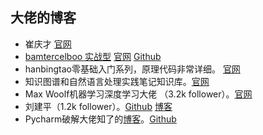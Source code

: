 ## 大佬的博客

- 崔庆才	[官网](https://cloud.tencent.com/developer/column/1108/tag-10678)
- [bamtercelboo 实战型](https://www.cnblogs.com/bamtercelboo/)   [官网](https://www.cnblogs.com/bamtercelboo/p/7469005.html) [Github](https://github.com/bamtercelboo)
- hanbingtao零基础入门系列，原理代码非常详细。  [官网](https://www.zybuluo.com/hanbingtao/note/448086)
- 知识图谱和自然语言处理实践笔记知识库。[官网](https://www.yuque.com/kevinpro/ggxg5q)
- Max Woolf机器学习深度学习大佬 （3.2k follower）。[官网](https://github.com/minimaxir)
- 刘建平（1.2k follower）。[Github](https://github.com/ljpzzz)     [博客](https://www.cnblogs.com/pinard/category/894692.html)
- Pycharm破解大佬知了的[博客]()。[Github](https://github.com/pengzhile)

